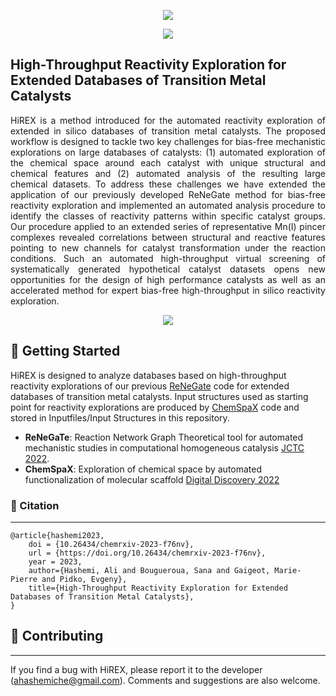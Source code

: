 <p align="center">
<img src= "https://user-images.githubusercontent.com/47638604/234387407-858814fe-5716-4c64-aace-86a4107093df.png" />
</a>
<p align="center">
<a href="https://github.com/ahashemiche/HiREX/blob/main/LICENSE">
    <img src= "https://img.shields.io/github/license/ahashemiche/HiREX?style=plastic" />
</a>    

## High-Throughput Reactivity Exploration for Extended Databases of Transition Metal Catalysts

<p align="justify"> HiREX is a method introduced for the automated reactivity exploration of extended in silico databases of transition metal catalysts. The proposed workflow is designed to tackle two key challenges for bias-free mechanistic explorations on large databases of catalysts: (1) automated exploration of the chemical space around each catalyst with unique structural and chemical features and (2) automated analysis of the resulting large chemical datasets. To address these challenges we have extended the application of our previously developed ReNeGate method for bias-free reactivity exploration and implemented an automated analysis procedure to identify the classes of reactivity patterns within specific catalyst groups. Our procedure applied to an extended series of representative Mn(I) pincer complexes revealed correlations between structural and reactive features pointing to new channels for catalyst transformation under the reaction conditions. Such an automated high-throughput virtual screening of systematically generated hypothetical catalyst datasets opens new opportunities for the design of high performance catalysts as well as an accelerated method for expert bias-free high-throughput in silico reactivity exploration.  

<p align="center">
<img src="https://user-images.githubusercontent.com/47638604/234235397-47c5280c-17d6-4d9e-9717-e489f2639bce.png" />
</p>

## 💪 Getting Started

HiREX is designed to analyze databases based on high-throughput reactivity explorations of our previous [ReNeGate](https://github.com/ahashemiche/ReNeGate) code for extended databases of transition metal catalysts. Input structures used as starting point for reactivity explorations are produced by [ChemSpaX](https://github.com/EPiCs-group/chemspax) code and stored in Inputfiles/Input Structures in this repository.

* __ReNeGaTe__: Reaction Network Graph Theoretical tool for automated mechanistic studies in computational homogeneous catalysis [JCTC 2022](https://doi.org/10.1021/acs.jctc.2c00404). 
* __ChemSpaX__: Exploration of chemical space by automated functionalization of molecular scaffold [Digital Discovery 2022](https://doi.org/10.1039/D1DD00017A.)

### 📖 Citation
---

```
@article{hashemi2023,
    doi = {10.26434/chemrxiv-2023-f76nv},
    url = {https://doi.org/10.26434/chemrxiv-2023-f76nv},
    year = 2023,
    author={Hashemi, Ali and Bougueroua, Sana and Gaigeot, Marie-Pierre and Pidko, Evgeny},
    title={High-Throughput Reactivity Exploration for Extended Databases of Transition Metal Catalysts},
}

```
## 👐 Contributing
---

If you find a bug with HiREX, please report it to the developer (ahashemiche@gmail.com). Comments and suggestions are also welcome.
</p>
